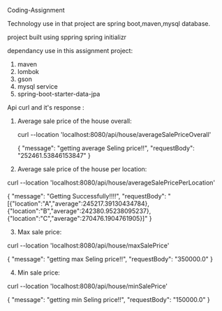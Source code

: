 Coding-Assignment

Technology use in that project are spring boot,maven,mysql database.

project built using sppring spring initializr

dependancy use in this assignment project:
   1. maven
   2. lombok
   3. gson
   4. mysql service
   5. spring-boot-starter-data-jpa

Api curl and it's response :

1. Average sale price of the house overall:

   curl --location 'localhost:8080/api/house/averageSalePriceOverall'
   
   {
    "message": "getting average Seling price!!",
    "requestBody": "252461.53846153847"
   }

 3. Average sale price of the house per location:
  
  curl --location 'localhost:8080/api/house/averageSalePricePerLocation'
  
   {
    "message": "Getting Successfully!!!!",
    "requestBody": "[{\"location\":\"A\",\"average\":245217.39130434784},{\"location\":\"B\",\"average\":242380.95238095237}, 
     {\"location\":\"C\",\"average\":270476.1904761905}]"
  }   

 3. Max sale price:
  
   curl --location 'localhost:8080/api/house/maxSalePrice'
   
   {
    "message": "getting max Seling price!!",
    "requestBody": "350000.0"
   }

 4. Min sale price:
  
  curl --location 'localhost:8080/api/house/minSalePrice'
  
  {
    "message": "getting min Seling price!!",
    "requestBody": "150000.0"
  }
